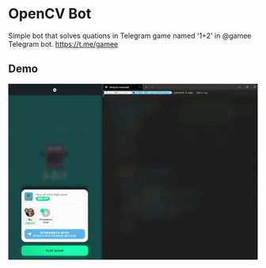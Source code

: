 
# OpenCV Bot

Simple bot that solves quations in Telegram game named '1+2' in @gamee Telegram bot.
https://t.me/gamee

## Demo

![Example](https://raw.githubusercontent.com/Roqvie/OpenCVGameBot/master/demo/demo.gif)



